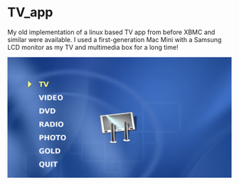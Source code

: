 # TV_app
My old implementation of a linux based TV app from before XBMC and similar were available. I used a first-generation Mac Mini with a Samsung LCD monitor as my TV and multimedia box for a long time!

![](img/screenshot.png)
